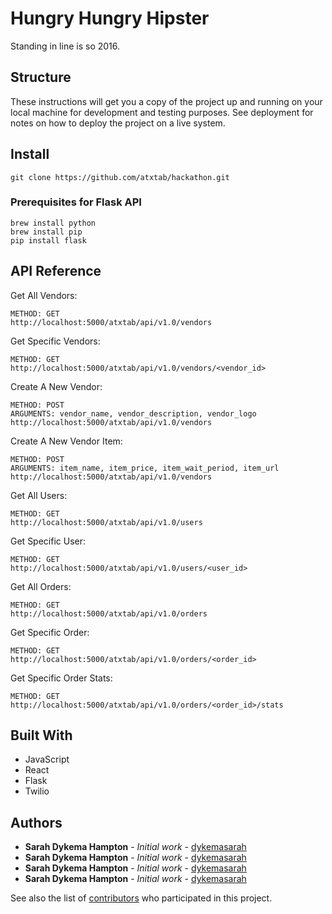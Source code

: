 # Hungry Hungry Hipster

Standing in line is so 2016.

## Structure


These instructions will get you a copy of the project up and running on your local machine for development and testing purposes. See deployment for notes on how to deploy the project on a live system.

## Install

```
git clone https://github.com/atxtab/hackathon.git
```


### Prerequisites for Flask API

```
brew install python
brew install pip
pip install flask
```

## API Reference

Get All Vendors:
```
METHOD: GET
http://localhost:5000/atxtab/api/v1.0/vendors
```

Get Specific Vendors:
```
METHOD: GET
http://localhost:5000/atxtab/api/v1.0/vendors/<vendor_id>
```

Create A New Vendor:
```
METHOD: POST
ARGUMENTS: vendor_name, vendor_description, vendor_logo
http://localhost:5000/atxtab/api/v1.0/vendors
```

Create A New Vendor Item:
```
METHOD: POST
ARGUMENTS: item_name, item_price, item_wait_period, item_url
http://localhost:5000/atxtab/api/v1.0/vendors
```

Get All Users:
```
METHOD: GET
http://localhost:5000/atxtab/api/v1.0/users
```

Get Specific User:
```
METHOD: GET
http://localhost:5000/atxtab/api/v1.0/users/<user_id>
```

Get All Orders:
```
METHOD: GET
http://localhost:5000/atxtab/api/v1.0/orders
```

Get Specific Order:
```
METHOD: GET
http://localhost:5000/atxtab/api/v1.0/orders/<order_id>
```

Get Specific Order Stats:
```
METHOD: GET
http://localhost:5000/atxtab/api/v1.0/orders/<order_id>/stats
```


## Built With

* JavaScript
* React
* Flask
* Twilio

## Authors

* **Sarah Dykema Hampton** - *Initial work* - [dykemasarah](https://github.com/dykemasarah)
* **Sarah Dykema Hampton** - *Initial work* - [dykemasarah](https://github.com/dykemasarah)
* **Sarah Dykema Hampton** - *Initial work* - [dykemasarah](https://github.com/dykemasarah)
* **Sarah Dykema Hampton** - *Initial work* - [dykemasarah](https://github.com/dykemasarah)


See also the list of [contributors](https://github.com/your/project/contributors) who participated in this project.


